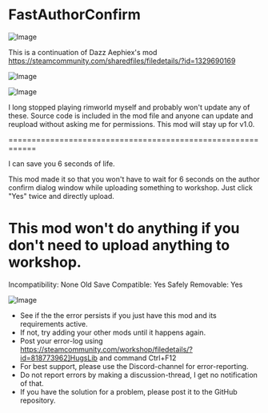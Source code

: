 # FastAuthorConfirm

![Image](https://i.imgur.com/buuPQel.png)

This is a continuation of Dazz Aephiex's mod
https://steamcommunity.com/sharedfiles/filedetails/?id=1329690169

![Image](https://i.imgur.com/pufA0kM.png)

	
![Image](https://i.imgur.com/Z4GOv8H.png)


I long stopped playing rimworld myself and probably won't update any of these. Source code is included in the mod file and anyone can update and reupload without asking me for permissions. This mod will stay up for v1.0.

============================================================

I can save you 6 seconds of life.

This mod made it so that you won't have to wait for 6 seconds on the author confirm dialog window while uploading something to workshop. Just click "Yes" twice and directly upload.

# This mod won't do anything if you don't need to upload anything to workshop.


Incompatibility: None
Old Save Compatible: Yes
Safely Removable: Yes


![Image](https://i.imgur.com/PwoNOj4.png)



-  See if the the error persists if you just have this mod and its requirements active.
-  If not, try adding your other mods until it happens again.
-  Post your error-log using https://steamcommunity.com/workshop/filedetails/?id=818773962]HugsLib and command Ctrl+F12
-  For best support, please use the Discord-channel for error-reporting.
-  Do not report errors by making a discussion-thread, I get no notification of that.
-  If you have the solution for a problem, please post it to the GitHub repository.




